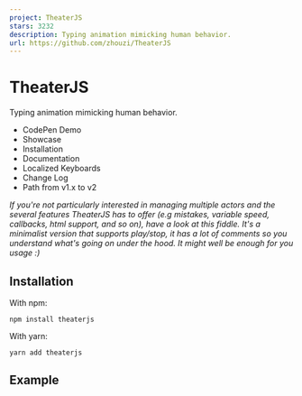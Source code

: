 ```yaml
---
project: TheaterJS
stars: 3232
description: Typing animation mimicking human behavior.
url: https://github.com/zhouzi/TheaterJS
---
```


TheaterJS
=========

Typing animation mimicking human behavior.

-   CodePen Demo
-   Showcase
-   Installation
-   Documentation
-   Localized Keyboards
-   Change Log
-   Path from v1.x to v2

_If you're not particularly interested in managing multiple actors and the several features TheaterJS has to offer (e.g mistakes, variable speed, callbacks, html support, and so on), have a look at this fiddle. It's a minimalist version that supports play/stop, it has a lot of comments so you understand what's going on under the hood. It might well be enough for you usage :)_

Installation
------------

With npm:

```
npm install theaterjs
```

With yarn:

```
yarn add theaterjs
```

Example
-------

<div id\="vader"\></div\>
<div id\="luke"\></div\>

<script src\="path/to/theater.min.js"\></script\>
<script\>
  var theater \= theaterJS();

  theater
    .on("type:start, erase:start", function() {
      // add a class to actor's dom element when he starts typing/erasing
      var actor \= theater.getCurrentActor();
      actor.$element.classList.add("is-typing");
    })
    .on("type:end, erase:end", function() {
      // and then remove it when he's done
      var actor \= theater.getCurrentActor();
      actor.$element.classList.remove("is-typing");
    });

  theater.addActor("vader").addActor("luke");

  theater
    .addScene("vader:Luke...", 400)
    .addScene("luke:What?", 400)
    .addScene("vader:I am", 200, ".", 200, ".", 200, ". ")
    .addScene("Your father!")
    .addScene(theater.replay);
</script\>

Documentation
-------------

To get started, you'll first need to create a new TheaterJS object by eventually providing some options.

**Example**

var theater \= theaterJS({ locale: "fr" });

**Usage**

theaterJS(<options\>)

Param

Default

Description

options

`{autoplay, locale, minSpeed, maxSpeed}`

Options _(see below)_.

Breakdown of the available options:

Option

Default

Description

autoplay

`true`

If true, automatically play the scenario (when calling `addScene`).

locale

`detect`

Determine which keyboard to use when typing random characters (mistakes). Note: `"detect"` is an option to detect the user's locale and use if it's supported.

minSpeed

`{ erase: 80, type: 80 }`

Minimum delay between each typed characters (the lower, the faster).

maxSpeed

`{ erase: 450, type: 450 }`

The maximum delay between each typed characters (the greater, the slower).

Regarding minSpeed and maxSpeed, you can also just pass a number instead of an object. If you do so, this value will be used for both the erase and type speed, e.g:

{
  "minSpeed": {
    "erase": 80,
    "type": 80
  },

  "maxSpeed": {
    "erase": 450,
    "type": 450
  }
}

Is equivalent to:

{
  "minSpeed": 80,
  "maxSpeed": 450
}

TheaterJS objects have two public (read only) properties:

-   `theater.options`: object's options.
-   `theater.status`: object's status (whether "playing", "stopping" or "ready").

### addActor

Add an actor to the casting.

**Example**

var theater \= theaterJS();

theater
  .addActor("vader")
  .addActor("luke", 0.8, ".luke-selector")
  .addActor("yoda", { accuracy: 0.4, speed: 0.6 }, function(displayValue) {
    console.log("%s said yoda", displayValue);
  });

**Usage**

theater.addActor(<name\>, <options\>, <callback\>)

Param

Default

Description

name

Name used to identify the actor.

options

0.8

Actor's options **(see below)**.

callback

**(see below)**

A function to call when actor's display value changes.

Actors have two options:

-   `accuracy` (number between 0 and 1): used to determine how often an actor should make mistakes.
-   `speed` (number between 0 and 1): used to determine how fast the actor types.

Note: the delay between each typed character varies to "mimick human behavior".

An actor callback is a function that is called when its display value is set. It can also be a string, in such case TheaterJS will assume it's a DOM selector and will look for the corresponding element. It's then going to set the element's innerHTML when the value changes. You can safely ignore this argument if you gave the target element an id with the name of the actor, i.e:

theater.addActor("vader");

In this situation, TheaterJS will look for an element that matches the selector `#vader`. Also note that the actor will have an additional `$element` property referring to the DOM element when using a selector string.

### getCurrentActor

Return the actor that is currently playing.

**Example**

var theater \= theaterJS();

theater
  .addActor("vader")
  .addScene("vader:Luke...")
  .addScene(function(done) {
    var vader \= theater.getCurrentActor();
    vader.$element.classList.add("dying");
    done();
  });

**Usage**

theater.getCurrentActor();

### addScene

Add scenes to the scenario and play it if `options.autoplay` is true.

**Example**

var theater \= theaterJS();

theater
  .addActor("vader")
  .addScene("vader:Luke... ", "Listen to me!", 500)
  .addScene(theater.replay);

**Usage**

theater.addScene(<scene\>)

A scene can be of 5 different types:

theater
  .addScene("vader:Luke... ") // 1
  .addScene(800) // 2
  .addScene("I am your father!") // 3
  .addScene(\-7) // 4
  .addScene("mother!")
  .addScene(function(done) {
    // do stuff
    done();
  }); // 5

1.  `.addScene('vader:Luke... ')` erase actor's current display value, then type the new value.
2.  `.addScene(800)` make a break of `800` milliseconds before playing the next scene.
3.  `.addScene('I am your father!')` append value to the current actor's display value.
4.  `.addScene(-7)` erase `7` characters.
5.  `.addScene(fn)` call fn which receives a done callback as first argument (calling `done()` plays the next scene in the scenario).

Note that addScene actually accepts an infinite number of arguments so you could just do:

theater
  .addScene("vader:Luke... ", 800, "I am your father!")
  .addScene(\-7, "mother!")
  .addScene(fn);

### getCurrentSpeech

Return the speech that is currently playing.

**Example**

var theater \= theaterJS();

theater
  .addActor("vader")
  .addScene("vader:Luke...")
  .on("type:start", function() {
    console.log(theater.getCurrentSpeech()); // outputs 'Luke...'
  });

**Usage**

theater.getCurrentSpeech();

### play

Play the scenario.

**Example**

var theater \= theaterJS({ autoplay: false });

theater.addActor("vader").addScene("vader:Luke...");

document.querySelector("button").addEventListener(
  "click",
  function() {
    theater.play();
  },
  false
);

**Usage**

theater.play();

### replay

Replay the scenario from scratch (can be used as a callback to create a loop).

**Example**

var theater \= theaterJS();

theater
  .addActor("vader")
  .addScene("vader:Luke...")
  .addScene(theater.replay);

**Usage**

theater.replay();

### stop

Stop the scenario after the current playing scene ends.

**Example**

var theater \= theaterJS();

theater.addActor("vader").addScene("vader:Luke... ", "I am your father...");

document.querySelector("button").addEventListener(
  "click",
  function() {
    theater.stop();
  },
  false
);

**Usage**

theater.stop();

### on

Add a callback to execute when an event is emitted (e.g when a scene starts/ends).

**Example**

var theater \= theaterJS();

theater
  .on("type:start, erase:start", function() {
    var actor \= theater.getCurrentActor();
    actor.$element.classList.add("blinking-caret");
  })
  .on("type:end, erase:end", function() {
    var actor \= theater.getCurrentActor();
    actor.$element.classList.remove("blinking-caret");
  });

theater.addActor("vader").addScene("vader:Luke...");

**Usage**

theater.on(<eventName\>, <callback\>)

Param

Default

Description

eventName

Event's name to listen to.

callback

Function to call when the event got published.

The callback function receives the event's name as first argument.

A couple of things to note:

-   Listen to all event by using the shortcut: `theater.on('*', callback)`.
-   An event is emitted when a sequence starts (`sequence:start`) and ends (`sequence:end`), e.g `theater.addScene('vader:Luke.', 'vader:I am your father.')` is one sequence.
-   An event is emitted when the scenario starts and ends, respectively `scenario:start` and `scenario:end`.
-   The scenario is stoppable within `:end` event listeners. It means that calling `theater.stop()` within a callback that listen for the `:end` of a scene will stop the scenario. This is useful for asynchronous callbacks (e.g animations).

Localized Keyboards
-------------------

When making a mistake, an actor's gonna type a random character near the one he intended to. Those characters are taken from a "mapped" keyboard that you can configure on TheaterJS' instantiation: `theaterJS({locale: 'en'})`.

Change Log
----------

### 3.2.0 - 2018-06-04

-   add "getCurrentSpeech()"

### 3.1.0 - 2016-11-14

-   add "main" property to the package.json
-   remove irrelevant files from the npm package

### 3.0.0 - 2016-03-20

-   disabling the erase option should still clear display value

### 2.2.1 - 2016-03-19

-   fix end scenes event that throwed an error due to how `.replay()` works

### 2.2.0 - 2016-03-17

-   publish an event when the scenario starts and ends
-   scenario should be stoppable in `:end` events callbacks

### 2.1.0 - 2016-03-15

-   emit an event when a sequence starts and ends

### 2.0.2 - 2016-03-13

-   compile a non-minified version along with the minified one
-   fix `window` detection
-   fix bower.json configuration
-   add support for slash-less void elements (e.g `<br>` instead of `<br/>`)
-   fix play/stop issue #49
-   add option to configure erase's min/max speed independently

### 2.0.1 - 2015-11-02

-   publish to npm, fix for non-browser environment
-   add a `.npmignore` file
-   add source map

### 2.0.0 - 2015-11-02

-   Brand new version

